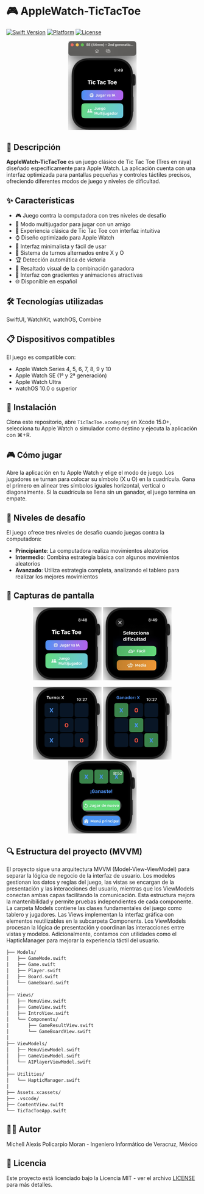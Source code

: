 # 🎮 AppleWatch-TicTacToe

[![Swift Version](https://img.shields.io/badge/Swift-5.9-orange.svg)](https://swift.org/)
[![Platform](https://img.shields.io/badge/Platform-watchOS-blue.svg)](https://www.apple.com/watchos/)
[![License](https://img.shields.io/badge/License-MIT-green.svg)](LICENSE)

<p align="center">
  <img src="Screenshots/intro-screen.png" alt="Pantalla de introducción" width="180"/>
</p>

## 📱 Descripción

**AppleWatch-TicTacToe** es un juego clásico de Tic Tac Toe (Tres en raya) diseñado específicamente para Apple Watch. La aplicación cuenta con una interfaz optimizada para pantallas pequeñas y controles táctiles precisos, ofreciendo diferentes modos de juego y niveles de dificultad.

## ✨ Características

- 🎮 Juego contra la computadora con tres niveles de desafío
- 👥 Modo multijugador para jugar con un amigo
- 🎲 Experiencia clásica de Tic Tac Toe con interfaz intuitiva
- ⌚ Diseño optimizado para Apple Watch
- 🎯 Interfaz minimalista y fácil de usar
- 🔄 Sistema de turnos alternados entre X y O
- 🏆 Detección automática de victoria
- 🎨 Resaltado visual de la combinación ganadora
- 🌈 Interfaz con gradientes y animaciones atractivas
- 🌐 Disponible en español

## 🛠️ Tecnologías utilizadas

SwiftUI, WatchKit, watchOS, Combine

## 📋 Dispositivos compatibles

El juego es compatible con:
- Apple Watch Series 4, 5, 6, 7, 8, 9 y 10
- Apple Watch SE (1ª y 2ª generación)
- Apple Watch Ultra
- watchOS 10.0 o superior

## 🚀 Instalación

Clona este repositorio, abre `TicTacToe.xcodeproj` en Xcode 15.0+, selecciona tu Apple Watch o simulador como destino y ejecuta la aplicación con ⌘+R.

## 🎮 Cómo jugar

Abre la aplicación en tu Apple Watch y elige el modo de juego. Los jugadores se turnan para colocar su símbolo (X u O) en la cuadrícula. Gana el primero en alinear tres símbolos iguales horizontal, vertical o diagonalmente. Si la cuadrícula se llena sin un ganador, el juego termina en empate.

## 🎯 Niveles de desafío

El juego ofrece tres niveles de desafío cuando juegas contra la computadora:

- **Principiante**: La computadora realiza movimientos aleatorios
- **Intermedio**: Combina estrategia básica con algunos movimientos aleatorios
- **Avanzado**: Utiliza estrategia completa, analizando el tablero para realizar los mejores movimientos

## 📸 Capturas de pantalla

<p align="center">
  <img src="Screenshots/main-menu.png" alt="Menú principal" width="180"/>
  <img src="Screenshots/difficulty-selection.png" alt="Selección de dificultad" width="180"/>
</p>
<p align="center">
  <img src="Screenshots/gameplay.png" alt="Partida en curso" width="180"/>
  <img src="Screenshots/winning-combination.png" alt="Combinación ganadora" width="180"/>
  <img src="Screenshots/results-screen.png" alt="Pantalla de resultados" width="180"/>
</p>

## 🔍 Estructura del proyecto (MVVM)

El proyecto sigue una arquitectura MVVM (Model-View-ViewModel) para separar la lógica de negocio de la interfaz de usuario. Los modelos gestionan los datos y reglas del juego, las vistas se encargan de la presentación y las interacciones del usuario, mientras que los ViewModels conectan ambas capas facilitando la comunicación. Esta estructura mejora la mantenibilidad y permite pruebas independientes de cada componente.
La carpeta Models contiene las clases fundamentales del juego como tablero y jugadores. Las Views implementan la interfaz gráfica con elementos reutilizables en la subcarpeta Components. Los ViewModels procesan la lógica de presentación y coordinan las interacciones entre vistas y modelos. Adicionalmente, contamos con utilidades como el HapticManager para mejorar la experiencia táctil del usuario.

```
├── Models/
│   ├── GameMode.swift
│   ├── Game.swift
│   ├── Player.swift
│   ├── Board.swift
│   └── GameBoard.swift
│
├── Views/
│   ├── MenuView.swift
│   ├── GameView.swift
│   ├── IntroView.swift
│   └── Components/
│       ├── GameResultView.swift
│       └── GameBoardView.swift
│
├── ViewModels/
│   ├── MenuViewModel.swift
│   ├── GameViewModel.swift
│   └── AIPlayerViewModel.swift
│
├── Utilities/
│   └── HapticManager.swift
│
├── Assets.xcassets/
├── .vscode/
├── ContentView.swift
└── TicTacToeApp.swift
```

## 👨‍💻 Autor

Michell Alexis Policarpio Moran - Ingeniero Informático de Veracruz, México

## 📄 Licencia

Este proyecto está licenciado bajo la Licencia MIT - ver el archivo [LICENSE](LICENSE) para más detalles.
